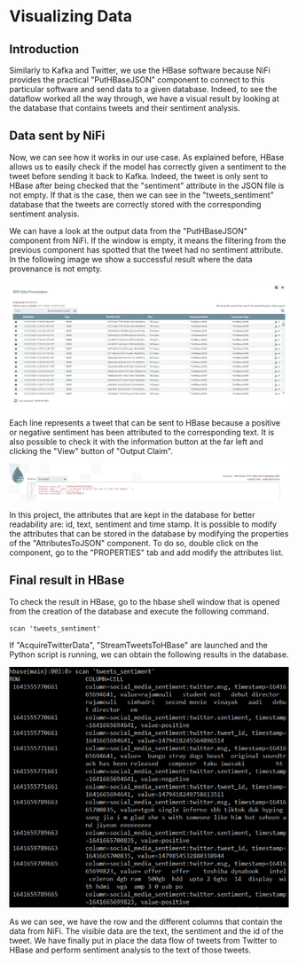 # Visualizing Data

## Introduction

Similarly to Kafka and Twitter, we use the HBase software because NiFi provides the practical "PutHBaseJSON" component to connect to this particular software and send data to a given database. Indeed, to see the dataflow worked all the way through, we have a visual result by looking at the database that contains tweets and their sentiment analysis.

## Data sent by NiFi

Now, we can see how it works in our use case. As explained before, HBase allows us to easily check if the model has correctly given a sentiment to the tweet before sending it back to Kafka. Indeed, the tweet is only sent to HBase after being checked that the "sentiment" attribute in the JSON file is not empty. If that is the case, then we can see in the "tweets_sentiment" database that the tweets are correctly stored with the corresponding sentiment analysis.

We can have a look at the output data from the "PutHBaseJSON" component from NiFi. If the window is empty, it means the filtering from the previous component has spotted that the tweet had no sentiment attribute. In the following image we show a successful result where the data provenance is not empty.

![analysis](https://github.com/AmauryDM/twitter-dataflow/blob/main/images/analysis.png)

Each line represents a tweet that can be sent to HBase because a positive or negative sentiment has been attributed to the corresponding text. It is also possible to check it with the information button at the far left and clicking the "View" button of "Output Claim".

![sentiment](https://github.com/AmauryDM/twitter-dataflow/blob/main/images/sentiment.png)

In this project, the attributes that are kept in the database for better readability are: id, text, sentiment and time stamp. It is possible to modify the attributes that can be stored in the database by modifying the properties of the "AttributesToJSON" component. To do so, double click on the component, go to the "PROPERTIES" tab and add modify the attributes list.

## Final result in HBase

To check the result in HBase, go to the hbase shell window that is opened from the creation of the database and execute the following command.
~~~
scan 'tweets_sentiment'
~~~

If "AcquireTwitterData", "StreamTweetsToHBase" are launched and the Python script is running, we can obtain the following results in the database.

![scan](https://github.com/AmauryDM/twitter-dataflow/blob/main/images/scan.png)

As we can see, we have the row and the different columns that contain the data from NiFi. The visible data are the text, the sentiment and the id of the tweet. We have finally put in place the data flow of tweets from Twitter to HBase and perform sentiment analysis to the text of those tweets.
